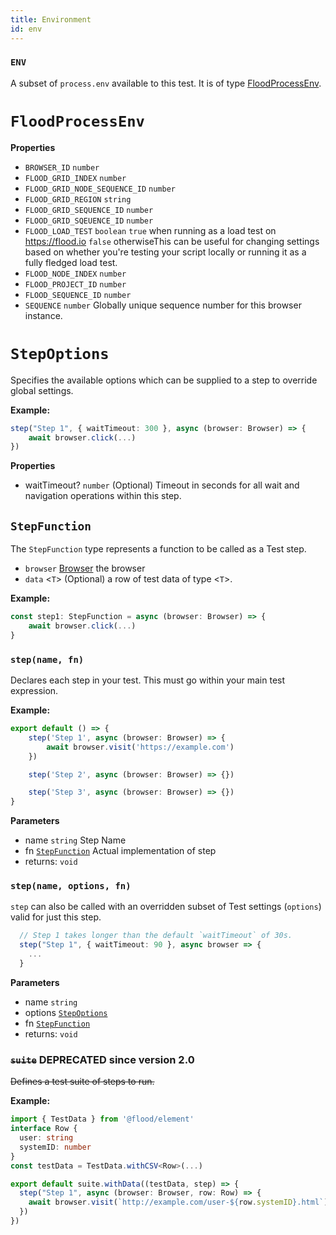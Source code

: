 ```yaml
---
title: Environment
id: env
---
```


### `ENV`

A subset of `process.env` available to this test. It is of type [FloodProcessEnv][].

# `FloodProcessEnv`

**Properties**

- `BROWSER_ID` `number`
- `FLOOD_GRID_INDEX` `number`
- `FLOOD_GRID_NODE_SEQUENCE_ID` `number`
- `FLOOD_GRID_REGION` `string`
- `FLOOD_GRID_SEQUENCE_ID` `number`
- `FLOOD_GRID_SQEUENCE_ID` `number`
- `FLOOD_LOAD_TEST` `boolean` `true` when running as a load test on <https://flood.io>
  `false` otherwiseThis can be useful for changing settings based on whether you're
  testing your script locally or running it as a fully fledged load test.
- `FLOOD_NODE_INDEX` `number`
- `FLOOD_PROJECT_ID` `number`
- `FLOOD_SEQUENCE_ID` `number`
- `SEQUENCE` `number` Globally unique sequence number for this browser instance.

# `StepOptions`

Specifies the available options which can be supplied to a step to override global settings.

**Example:**

```typescript
step("Step 1", { waitTimeout: 300 }, async (browser: Browser) => {
	await browser.click(...)
})
```

**Properties**

- waitTimeout? `number` (Optional) Timeout in seconds for all wait and navigation operations within this step.

## `StepFunction`

The `StepFunction` type represents a function to be called as a Test step.

- `browser` [Browser][] the browser
- `data` &lt;`T`> (Optional) a row of test data of type &lt;`T`>.

**Example:**

```typescript
const step1: StepFunction = async (browser: Browser) => {
	await browser.click(...)
}
```

### `step(name, fn)`

Declares each step in your test. This must go within your main test expression.

**Example:**

```typescript
export default () => {
	step('Step 1', async (browser: Browser) => {
		await browser.visit('https://example.com')
	})

	step('Step 2', async (browser: Browser) => {})

	step('Step 3', async (browser: Browser) => {})
}
```

**Parameters**

- name `string` Step Name
- fn [`StepFunction`][stepfunction] Actual implementation of step
- returns: `void`

### `step(name, options, fn)`

`step` can also be called with an overridden subset of Test settings (`options`) valid for just this step.

```typescript
  // Step 1 takes longer than the default `waitTimeout` of 30s.
  step("Step 1", { waitTimeout: 90 }, async browser => {
    ...
  }
```

**Parameters**

- name `string`
- options [`StepOptions`][stepoptions]
- fn [`StepFunction`][stepfunction]
- returns: `void`

### ~~`suite`~~ DEPRECATED since version 2.0

~~Defines a test suite of steps to run.~~

**Example:**

```typescript
import { TestData } from '@flood/element'
interface Row {
  user: string
  systemID: number
}
const testData = TestData.withCSV<Row>(...)

export default suite.withData((testData, step) => {
  step("Step 1", async (browser: Browser, row: Row) => {
    await browser.visit(`http://example.com/user-${row.systemID}.html`)
  })
})
```

[floodprocessenv]: #floodprocessenv
[browser]: Browser
[suite]: #suite-deprecated-since-version-20
[stepfunction]: #stepfunction
[stepoptions]: #stepoptions
